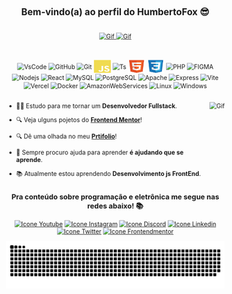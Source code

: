 <div align="center">

 ## Bem-vindo(a) ao perfil do HumbertoFox 😎

</div>

<br>

<div align="center">
 
   <a href="https://github.com/HumbertoFox">
   <img height="180em" alt="Gif" src="https://github-readme-stats.vercel.app/api?username=HumbertoFox&show_icons=true&theme=highcontrast&include_all_commits=true&count_private=true"/>
   <img height="180em" alt="Gif" src="https://github-readme-stats.vercel.app/api/top-langs/?username=HumbertoFox&layout=compact&langs_count=6&theme=highcontrast"/>
   </a>
   
</div>

##
      
<div style="display: inline_block" align="center"><br>
 
   <img align="center" alt="VsCode" height="30" width="40" src="https://cdn.jsdelivr.net/gh/devicons/devicon/icons/vscode/vscode-original.svg" />
   <img align="center" alt="GitHub" height="30" width="40" src="https://cdn.jsdelivr.net/gh/devicons/devicon/icons/github/github-original.svg"/>
   <img align="center" alt="Git" height="30" width="40" src="https://cdn.jsdelivr.net/gh/devicons/devicon/icons/git/git-original.svg"/>
   <img align="center" alt="Js" height="30" width="40" src="https://raw.githubusercontent.com/devicons/devicon/master/icons/javascript/javascript-plain.svg"/>
   <img align="center" alt="Ts" height="30" width="40" src="https://cdn.jsdelivr.net/gh/devicons/devicon@latest/icons/typescript/typescript-original.svg"/>
   <img align="center" alt="HTML5" height="30" width="40" src="https://raw.githubusercontent.com/devicons/devicon/master/icons/html5/html5-original.svg"/>
   <img align="center" alt="CSS" height="30" width="40" src="https://raw.githubusercontent.com/devicons/devicon/master/icons/css3/css3-original.svg"/>
   <img align="center" alt="PHP" height="30" width="40" src="https://cdn.jsdelivr.net/gh/devicons/devicon/icons/php/php-original.svg"/>
   <img align="center" alt="FIGMA" height="30" width="40" src="https://cdn.jsdelivr.net/gh/devicons/devicon/icons/figma/figma-original.svg"/>
   <img align="center" alt="Nodejs" height="30" width="40" src="https://cdn.jsdelivr.net/gh/devicons/devicon/icons/nodejs/nodejs-original.svg"/>
   <img align="center" alt="React" height="30" width="40" src="https://cdn.jsdelivr.net/gh/devicons/devicon/icons/react/react-original.svg"/>
   <img align="center" alt="MySQL" height="30" width="40" src="https://cdn.jsdelivr.net/gh/devicons/devicon/icons/mysql/mysql-original.svg"/>
   <img align="center" alt="PostgreSQL" height="30" width="40" src="https://cdn.jsdelivr.net/gh/devicons/devicon/icons/postgresql/postgresql-original.svg"/>
   <img align="center" alt="Apache" height="30" width="40" src="https://cdn.jsdelivr.net/gh/devicons/devicon/icons/apache/apache-original.svg"/>
   <img align="center" alt="Express" height="30" width="40" src="https://cdn.jsdelivr.net/gh/devicons/devicon@latest/icons/express/express-original.svg"/>
   <img align="center" alt="Vite" height="30" width="40" src="https://cdn.jsdelivr.net/gh/devicons/devicon@latest/icons/vitejs/vitejs-original.svg"/>
   <img align="center" alt="Vercel" height="30" width="40" src="https://cdn.jsdelivr.net/gh/devicons/devicon@latest/icons/vercel/vercel-line.svg"/>
   <img align="center" alt="Docker" height="30" width="40" src="https://cdn.jsdelivr.net/gh/devicons/devicon@latest/icons/docker/docker-original.svg" />
   <img align="center" alt="AmazonWebServices" height="30" width="40" src="https://cdn.jsdelivr.net/gh/devicons/devicon@latest/icons/amazonwebservices/amazonwebservices-original-wordmark.svg" />
   <img align="center" alt="Linux" height="30" width="40" src="https://cdn.jsdelivr.net/gh/devicons/devicon/icons/linux/linux-original.svg"/>
   <img align="center" alt="Windows" height="30" width="40" src="https://cdn.jsdelivr.net/gh/devicons/devicon/icons/windows8/windows8-original.svg"/>

</div>

##

<div>

<img align="right" height="180em" alt="Gif" src="https://github.com/HumbertoFox/repository/assets/126817628/dba6e42c-c67c-4ec6-93dc-8f790922f3ea"/>

- 👨‍🎓 Estudo para me tornar um **Desenvolvedor Fullstack**.

- 🔍 Veja ulguns pojetos do [**Frontend Mentor**](https://www.frontendmentor.io/profile/HumbertoFox/solutions)!

- 🔍 Dê uma olhada no meu [**Prtifolio**](https://portfolio-react-lemon-pi.vercel.app/)!

- 🤝 Sempre procuro ajuda para aprender **é ajudando que se aprende**.

- 📚 Atualmente estou aprendendo **Desenvolvimento js FrontEnd**.
 
</div>

##

 <div align="center">
  
  ### Pra conteúdo sobre programação e eletrônica me segue nas redes abaixo! 📚
  
 </div>
 
<div align="center">
 
  <a href="https://www.youtube.com/@betofoxnet_info" ><img alt="Icone Youtube" src="https://img.shields.io/badge/YouTube-FF0000?style=for-the-badge&logo=youtube&logoColor=white"/></a>
  <a href="https://www.instagram.com/humbertofox" ><img alt="Icone Instagram" src="https://img.shields.io/badge/-Instagram-%23E4405F?style=for-the-badge&logo=instagram&logoColor=white"/></a>
  <a href="https://discord.com/users/413354973318086677"><img alt="Icone Discord" src="https://img.shields.io/badge/Discord-7289DA?style=for-the-badge&logo=discord&logoColor=white"/></a>
  <a href="https://br.linkedin.com/in/humberto-ribeiro-sales" /><img alt="Icone Linkedin" src="https://img.shields.io/badge/-LinkedIn-%230077B5?style=for-the-badge&logo=linkedin&logoColor=white"/></a>
  <a href="https://twitter.com/HumbertoRSFox"><img alt="Icone Twitter" src="https://img.shields.io/badge/Twitter-1DA1F2?style=for-the-badge&logo=twitter&logoColor=white"/></a>
  <a href="https://www.frontendmentor.io/profile/HumbertoFox" ><img alt="Icone Frontendmentor" src="https://img.shields.io/badge/FrontendMentor-593D88?style=for-the-badge&logo=frontendmentor&logoColor=white"/></a>

</div>

<div align="center">
   
   ![snake gif](https://github.com/HumbertoFox/HumbertoFox/blob/output/github-contribution-grid-snake.svg)
   
</div>

##
